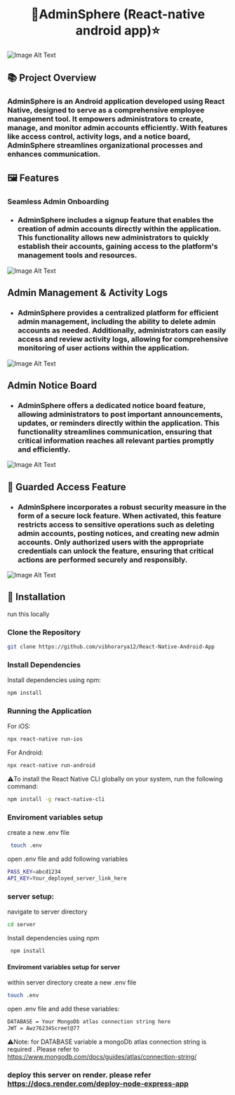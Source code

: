 <h1 align="center">📱AdminSphere (React-native android app)⭐</h1>
<img src="./screenshots/main.png" alt="Image Alt Text" style="max-width: 100%; height: auto">

## 📚 Project Overview
### AdminSphere is an Android application developed using React Native, designed to serve as a comprehensive employee management tool. It empowers administrators to create, manage, and monitor admin accounts efficiently. With features like access control, activity logs, and a notice board, AdminSphere streamlines organizational processes and enhances communication.

## 🖼️ Features
### Seamless Admin Onboarding
- ### AdminSphere includes a signup feature that enables the creation of admin accounts directly within the application. This functionality allows new administrators to quickly establish their accounts, gaining access to the platform's management tools and resources.
<img src="./screenshots/signup.png" alt="Image Alt Text" style="max-width: 100%; height: auto">

## Admin Management & Activity Logs
- ### AdminSphere provides a centralized platform for efficient admin management, including the ability to delete admin accounts as needed. Additionally, administrators can easily access and review activity logs, allowing for comprehensive monitoring of user actions within the application.
<img src="./screenshots/manage.png" alt="Image Alt Text" style="max-width: 100%; height: auto">

## Admin Notice Board
- ### AdminSphere offers a dedicated notice board feature, allowing administrators to post important announcements, updates, or reminders directly within the application. This functionality streamlines communication, ensuring that critical information reaches all relevant parties promptly and efficiently.
<img src="./screenshots/notices.png" alt="Image Alt Text" style="max-width: 100%; height: auto">

## 🔐 Guarded Access Feature
- ### AdminSphere incorporates a robust security measure in the form of a secure lock feature. When activated, this feature restricts access to sensitive operations such as deleting admin accounts, posting notices, and creating new admin accounts. Only authorized users with the appropriate credentials can unlock the feature, ensuring that critical actions are performed securely and responsibly.
<img src="./screenshots/secure.png" alt="Image Alt Text" style="max-width: 100%; height: auto">

## 🧰 Installation
run this locally
### Clone the Repository

```bash
git clone https://github.com/vibhorarya12/React-Native-Android-App
````
### Install Dependencies
Install dependencies using npm:
```bash
npm install
````
### Running the Application
For iOS:
```bash
npx react-native run-ios
````
For Android:
```bash
npx react-native run-android
````
⚠️To install the React Native CLI globally on your system, run the following command:
```bash
npm install -g react-native-cli
````
### Enviroment variables setup
create a new .env file
```bash
 touch .env
````
open .env file and add following  variables
```bash
PASS_KEY=abcd1234
API_KEY=Your_deployed_server_link_here
````
### server setup:
navigate to server directory
```bash
cd server
````
Install dependencies using npm
```bash
 npm install
````
#### Enviroment variables setup for server
within server directory create a new .env file
```bash
touch .env
````
open .env file and add these variables:
```bash
DATABASE = Your MongoDb atlas connection string here
JWT = Awz76234Screet@77
````
⚠️Note: for DATABASE variable a mongoDb atlas connection string is required . Please refer to https://www.mongodb.com/docs/guides/atlas/connection-string/

### deploy this server on render. please refer https://docs.render.com/deploy-node-express-app 







